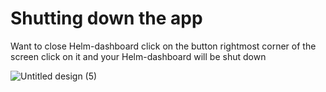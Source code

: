 # Shutting down the app
Want to close Helm-dashboard click on the button rightmost corner of the screen click on it and your Helm-dashboard will be shut down

![Untitled design (5)](https://user-images.githubusercontent.com/50774898/234261349-05bf319c-fe70-4088-9f1c-df0f83ed36db.png)